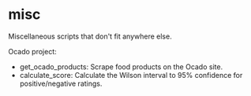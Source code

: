 misc
====

Miscellaneous scripts that don't fit anywhere else.

Ocado project: 

* get_ocado_products: Scrape food products on the Ocado site. 
* calculate_score: Calculate the Wilson interval to 95% confidence for positive/negative ratings. 
